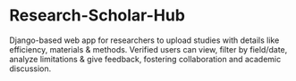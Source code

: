 # Research-Scholar-Hub
Django-based web app for researchers to upload studies with details like efficiency, materials &amp; methods. Verified users can view, filter by field/date, analyze limitations &amp; give feedback, fostering collaboration and academic discussion.
